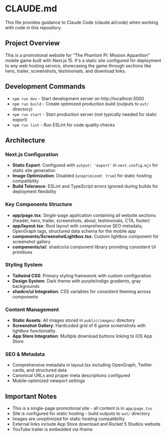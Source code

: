 # CLAUDE.md

This file provides guidance to Claude Code (claude.ai/code) when working with code in this repository.

## Project Overview

This is a promotional website for "The Phantom PI: Mission Apparition" mobile game built with Next.js 15. It's a static site configured for deployment to any web hosting service, showcasing the game through sections like hero, trailer, screenshots, testimonials, and download links.

## Development Commands

- `npm run dev` - Start development server on http://localhost:3000
- `npm run build` - Create optimized production build (outputs to `out/` directory)
- `npm run start` - Start production server (not typically needed for static export)
- `npm run lint` - Run ESLint for code quality checks

## Architecture

### Next.js Configuration
- **Static Export**: Configured with `output: 'export'` in `next.config.mjs` for static site generation
- **Image Optimization**: Disabled (`unoptimized: true`) for static hosting compatibility
- **Build Tolerance**: ESLint and TypeScript errors ignored during builds for deployment flexibility

### Key Components Structure
- **app/page.tsx**: Single-page application containing all website sections (header, hero, trailer, screenshots, about, testimonials, CTA, footer)
- **app/layout.tsx**: Root layout with comprehensive SEO metadata, OpenGraph tags, structured data schema for the mobile app
- **components/ScreenshotLightbox.tsx**: Custom lightbox component for screenshot gallery
- **components/ui/**: shadcn/ui component library providing consistent UI primitives

### Styling System
- **Tailwind CSS**: Primary styling framework with custom configuration
- **Design System**: Dark theme with purple/indigo gradients, gray backgrounds
- **shadcn/ui Integration**: CSS variables for consistent theming across components

### Content Management
- **Static Assets**: All images stored in `public/images/` directory
- **Screenshot Gallery**: Hardcoded grid of 6 game screenshots with lightbox functionality
- **App Store Integration**: Multiple download buttons linking to iOS App Store

### SEO & Metadata
- Comprehensive metadata in layout.tsx including OpenGraph, Twitter cards, and structured data
- Canonical URLs and proper meta descriptions configured
- Mobile-optimized viewport settings

## Important Notes

- This is a single-page promotional site - all content is in `app/page.tsx`
- Site is configured for static hosting - build outputs to `out/` directory
- Images are unoptimized for static hosting compatibility
- External links include App Store download and Rocket 5 Studios website
- YouTube trailer is embedded via iframe